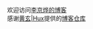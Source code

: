 欢迎访问[李京烨的博客](http://thdlee.com) <br>
感谢[黄玄|Hux](https://huangxuan.me/)提供的[博客仓库](https://github.com/Huxpro/huxpro.github.io)